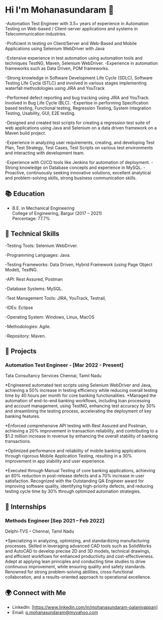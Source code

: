# Hi I'm Mohanasundaram 👋

-Automation Test Engineer with 3.5+ years of experience in Automation
Testing on Web-based / Client-server applications and systems in Telecommunication industries.

-Proficient in testing on Client/Server and Web-Based and Mobile Applications using Selenium
WebDriver with Java

-Extensive experience in test automation using automation tools and techniques TestNG, Maven, Selenium WebDriver. 
-Experience in automation frameworks such as Data Driven, POM frameworks.

-Strong knowledge in Software Development Life Cycle
(SDLC), Software Testing Life Cycle (STLC) and involved in various stages implementing waterfall methodologies using JIRA and YouTrack

-Performed defect reporting and bug tracking using JIRA and YouTrack. Involved in Bug Life Cycle (BLC).
-Expertise in performing Specification based testing, Functional testing, Regression Testing, System Integration Testing, Usability, GUl, E2E testing.

-Designed and created test scripts for creating a regression test suite of web applications using
Java and Selenium on a data driven framework on a
Maven build project.

-Experience in analyzing user requirements, creating, and developing Test Plan, Test Strategy, Test
Cases, Test Scripts on various test environments and interacting with development team.

-Experience with Cl/CD tools like Jenkins for automation of deployment.
-Strong knowledge on Database concepts and experience in MySQL.
-Proactive, continuously seeking innovative solutions, excellent analytical and problem-solving skills, strong business communication skills.


## 📚 Education
- B.E. in Mechanical Engineering  
  College of Engineering, Bargur (2017 – 2021)  
  Percentage: 77.7%

## 🚀 Technical Skills
-Testing Tools: Selenium WebDriver.

-Programming Languages: Java.

-Testing Frameworks: Data Driven, Hybrid Framework (using Page Object Model), TestNG.

-API: Rest Assured, Postman

-Database Systems: MySQL. 

-Test Management Tools: JIRA, YouTrack, Testrail, 

-IDEs: Eclipse 

-Operating System: Windows, Linux, MacOS

-Methodologies: Agile. 

-Repository: Maven.


## 🔧 Projects

### Automation Test Engineer - [Mar 2022 - Present]
Tata Consultancy Services
Chennai, Tamil Nadu

*Engineered automated test scripts using Selenium WebDriver and Java, achieving a 50% increase in testing efficiency while reducing overall testing time by 40 hours per month for core banking functionalities. *Managed the automation of end-to-end banking workflows, including loan processing and account management, using TestNG, enhancing test accuracy by 30% and streamlining the testing process, accelerating the deployment of key banking features. 

*Enforced comprehensive API testing with Rest Assured and Postman, achieving a 20% improvement in transaction reliability, and contributing to a $1.2 million increase in revenue by enhancing the overall stability of banking transactions. 

*Optimized performance and reliability of mobile banking applications through rigorous Mobile Application Testing, resulting in a 30% improvement in app stability and user experience.

*Executed through Manual Testing of core banking applications, achieving an 80% reduction in post-release defects and a 70% increase in user satisfaction. Recognized with the Outstanding QA Engineer award for improving software quality, identifying high-priority defects, and reducing testing cycle time by 30% through optimized automation strategies.

## 💼 Internships 

### Methods Engineer [Sep 2021 – Feb 2022]
Delphi-TVS – Chennai, Tamil Nadu  

*Specializing in analyzing, optimizing, and standardizing manufacturing processes. Skilled in leveraging advanced CAD tools such as SolidWorks and AutoCAD to develop precise 2D and 3D models, technical drawings, and efficient workflows for enhanced productivity and cost-effectiveness. Adept at applying lean principles and conducting time studies to drive continuous improvement, while ensuring quality and safety standards. Renowned for strong problem-solving abilities, cross-functional collaboration, and a results-oriented approach to operational excellence.

## 🌍 Connect with Me
- LinkedIn: [https://www.linkedin.com/in/mohanasundaram-palaniyappan]
- Email: p.mohanasundaram@myyahoo.com
